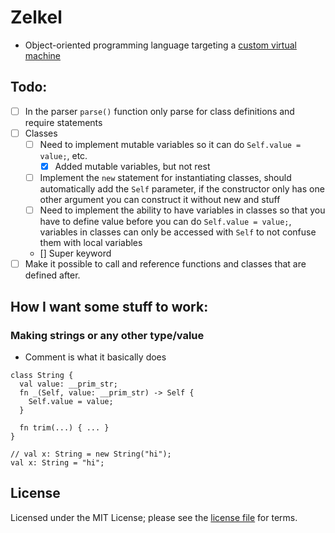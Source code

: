 # Zelkel
- Object-oriented programming language targeting a [custom virtual machine](https://github.com/johron/zelkel-vm)

## Todo:
- [ ] In the parser `parse()` function only parse for class definitions and require statements
- [ ] Classes
  - [ ] Need to implement mutable variables so it can do `Self.value = value;`, etc.
    - [x] Added mutable variables, but not rest
  - [ ] Implement the `new` statement for instantiating classes, should automatically add the `Self` parameter, if the constructor only has one other argument you can construct it without new and stuff
  - [ ] Need to implement the ability to have variables in classes so that you have to define value before you can do `Self.value = value;`,
        variables in classes can only be accessed with `Self` to not confuse them with local variables
  - [] Super keyword
- [ ] Make it possible to call and reference functions and classes that are defined after.

## How I want some stuff to work:
### Making strings or any other type/value
- Comment is what it basically does
```
class String {
  val value: __prim_str;
  fn _(Self, value: __prim_str) -> Self {
    Self.value = value;
  }
  
  fn trim(...) { ... }
}

// val x: String = new String("hi");
val x: String = "hi";
```

## License
Licensed under the MIT License; please see the [license file](LICENSE) for terms.

